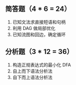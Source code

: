 ## 简答题（4 * 6 = 24）
1. 已知文法求直接短语和句柄
2. 利用 DAG 做局部优化
3. 已知流图和回边，确定循环

## 分析题（3 * 12 = 36）
1. 构造正规表达式的最小化 DFA
2. 自上而下语法分析法
3. 自下而上语法分析法
